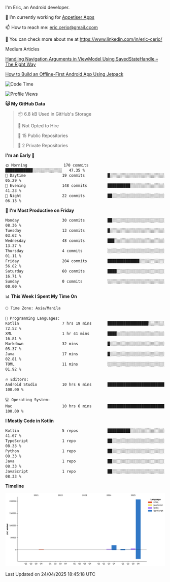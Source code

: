 
I'm Eric, an Android developer.

🔭 I’m currently working for [Appetiser Apps](http://appetiser.com.au)

📫 How to reach me: eric.cerio@gmail.ccom

👀 You can check more about me at https://www.linkedin.com/in/eric-cerio/

Medium Articles

[Handling Navigation Arguments in ViewModel Using SavedStateHandle – The Right Way](https://medium.com/@eric.cerio/handling-navigation-arguments-in-viewmodel-using-savedstatehandle-the-right-way-d17771158126)

[How to Build an Offline-First Android App Using Jetpack](https://medium.com/@eric.cerio/how-to-build-an-offline-first-android-app-using-jetpack-0db1ef3cfa04)

<!--START_SECTION:waka-->
![Code Time](http://img.shields.io/badge/Code%20Time-1%2C098%20hrs%2030%20mins-blue)

![Profile Views](http://img.shields.io/badge/Profile%20Views-0-blue)

**🐱 My GitHub Data** 

> 📦 6.8 kB Used in GitHub's Storage 
 > 
> 🚫 Not Opted to Hire
 > 
> 📜 15 Public Repositories 
 > 
> 🔑 2 Private Repositories 
 > 
**I'm an Early 🐤** 

```text
🌞 Morning                170 commits         ████████████░░░░░░░░░░░░░   47.35 % 
🌆 Daytime                19 commits          █░░░░░░░░░░░░░░░░░░░░░░░░   05.29 % 
🌃 Evening                148 commits         ██████████░░░░░░░░░░░░░░░   41.23 % 
🌙 Night                  22 commits          ██░░░░░░░░░░░░░░░░░░░░░░░   06.13 % 
```
📅 **I'm Most Productive on Friday** 

```text
Monday                   30 commits          ██░░░░░░░░░░░░░░░░░░░░░░░   08.36 % 
Tuesday                  13 commits          █░░░░░░░░░░░░░░░░░░░░░░░░   03.62 % 
Wednesday                48 commits          ███░░░░░░░░░░░░░░░░░░░░░░   13.37 % 
Thursday                 4 commits           ░░░░░░░░░░░░░░░░░░░░░░░░░   01.11 % 
Friday                   204 commits         ██████████████░░░░░░░░░░░   56.82 % 
Saturday                 60 commits          ████░░░░░░░░░░░░░░░░░░░░░   16.71 % 
Sunday                   0 commits           ░░░░░░░░░░░░░░░░░░░░░░░░░   00.00 % 
```


📊 **This Week I Spent My Time On** 

```text
🕑︎ Time Zone: Asia/Manila

💬 Programming Languages: 
Kotlin                   7 hrs 19 mins       ██████████████████░░░░░░░   72.52 % 
XML                      1 hr 41 mins        ████░░░░░░░░░░░░░░░░░░░░░   16.81 % 
Markdown                 32 mins             █░░░░░░░░░░░░░░░░░░░░░░░░   05.37 % 
Java                     17 mins             █░░░░░░░░░░░░░░░░░░░░░░░░   02.81 % 
TOML                     11 mins             ░░░░░░░░░░░░░░░░░░░░░░░░░   01.92 % 

🔥 Editors: 
Android Studio           10 hrs 6 mins       █████████████████████████   100.00 % 

💻 Operating System: 
Mac                      10 hrs 6 mins       █████████████████████████   100.00 % 
```

**I Mostly Code in Kotlin** 

```text
Kotlin                   5 repos             ██████████░░░░░░░░░░░░░░░   41.67 % 
TypeScript               1 repo              ██░░░░░░░░░░░░░░░░░░░░░░░   08.33 % 
Python                   1 repo              ██░░░░░░░░░░░░░░░░░░░░░░░   08.33 % 
Java                     1 repo              ██░░░░░░░░░░░░░░░░░░░░░░░   08.33 % 
JavaScript               1 repo              ██░░░░░░░░░░░░░░░░░░░░░░░   08.33 % 
```



**Timeline**

![Lines of Code chart](https://raw.githubusercontent.com/eric-cerio/eric-cerio/main/assets/bar_graph.png)


 Last Updated on 24/04/2025 18:45:18 UTC
<!--END_SECTION:waka-->
